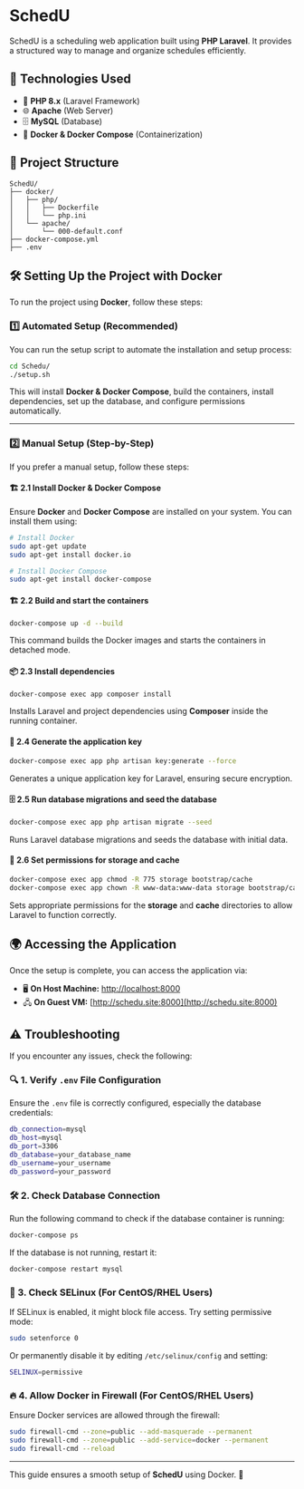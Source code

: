 # SchedU

SchedU is a scheduling web application built using **PHP Laravel**. It provides a structured way to manage and organize schedules efficiently.

## 🚀 Technologies Used
- 🐘 **PHP 8.x** (Laravel Framework)
- 🌐 **Apache** (Web Server)
- 🗄️ **MySQL** (Database)
- 🐳 **Docker & Docker Compose** (Containerization)

## 📂 Project Structure
```
SchedU/
├── docker/
│   ├── php/
│   │   ├── Dockerfile  
│   │   └── php.ini
│   └── apache/
│       └── 000-default.conf
├── docker-compose.yml
├── .env
```

## 🛠️ Setting Up the Project with Docker

To run the project using **Docker**, follow these steps:

### 1️⃣ Automated Setup (Recommended)
You can run the setup script to automate the installation and setup process:
```sh
cd Schedu/
./setup.sh
```
This will install **Docker & Docker Compose**, build the containers, install dependencies, set up the database, and configure permissions automatically.

---

### 2️⃣ Manual Setup (Step-by-Step)
If you prefer a manual setup, follow these steps:

#### 🏗️ 2.1 Install Docker & Docker Compose
Ensure **Docker** and **Docker Compose** are installed on your system. You can install them using:

```sh
# Install Docker
sudo apt-get update
sudo apt-get install docker.io

# Install Docker Compose
sudo apt-get install docker-compose
```

#### 🏗️ 2.2 Build and start the containers
```sh
docker-compose up -d --build
```
This command builds the Docker images and starts the containers in detached mode.

#### 📦 2.3 Install dependencies
```sh
docker-compose exec app composer install
```
Installs Laravel and project dependencies using **Composer** inside the running container.

#### 🔑 2.4 Generate the application key
```sh
docker-compose exec app php artisan key:generate --force
```
Generates a unique application key for Laravel, ensuring secure encryption.

#### 🗄️ 2.5 Run database migrations and seed the database
```sh
docker-compose exec app php artisan migrate --seed
```
Runs Laravel database migrations and seeds the database with initial data.

#### 🔧 2.6 Set permissions for storage and cache
```sh
docker-compose exec app chmod -R 775 storage bootstrap/cache
docker-compose exec app chown -R www-data:www-data storage bootstrap/cache
```
Sets appropriate permissions for the **storage** and **cache** directories to allow Laravel to function correctly.

## 🌍 Accessing the Application
Once the setup is complete, you can access the application via:

- 🖥️ **On Host Machine:** [http://localhost:8000](http://localhost:8000)
- 🖧 **On Guest VM:** [http://schedu.site:8000](http://schedu.site:8000)

## ⚠️ Troubleshooting
If you encounter any issues, check the following:

### 🔍 1. Verify `.env` File Configuration
Ensure the `.env` file is correctly configured, especially the database credentials:
```sh
db_connection=mysql
db_host=mysql
db_port=3306
db_database=your_database_name
db_username=your_username
db_password=your_password
```

### 🛠️ 2. Check Database Connection
Run the following command to check if the database container is running:
```sh
docker-compose ps
```
If the database is not running, restart it:
```sh
docker-compose restart mysql
```

### 🔐 3. Check SELinux (For CentOS/RHEL Users)
If SELinux is enabled, it might block file access. Try setting permissive mode:
```sh
sudo setenforce 0
```
Or permanently disable it by editing `/etc/selinux/config` and setting:
```sh
SELINUX=permissive
```

### 🔥 4. Allow Docker in Firewall (For CentOS/RHEL Users)
Ensure Docker services are allowed through the firewall:
```sh
sudo firewall-cmd --zone=public --add-masquerade --permanent
sudo firewall-cmd --zone=public --add-service=docker --permanent
sudo firewall-cmd --reload
```

---
This guide ensures a smooth setup of **SchedU** using Docker. 🚀

